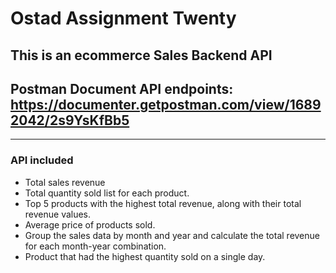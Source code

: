 # Ostad Assignment Twenty

## This is an ecommerce Sales Backend API
## Postman Document API endpoints: https://documenter.getpostman.com/view/16892042/2s9YsKfBb5
___

### API included
* Total sales revenue
* Total quantity sold list for each product.
* Top 5 products with the highest total revenue, along with their total revenue values.
* Average price of products sold.
* Group the sales data by month and year and calculate the total revenue for each month-year combination.
* Product that had the highest quantity sold on a single day.
